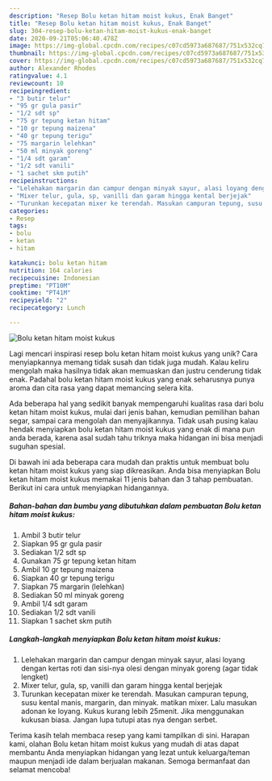 ```yaml
---
description: "Resep Bolu ketan hitam moist kukus, Enak Banget"
title: "Resep Bolu ketan hitam moist kukus, Enak Banget"
slug: 304-resep-bolu-ketan-hitam-moist-kukus-enak-banget
date: 2020-09-21T05:06:40.478Z
image: https://img-global.cpcdn.com/recipes/c07cd5973a687687/751x532cq70/bolu-ketan-hitam-moist-kukus-foto-resep-utama.jpg
thumbnail: https://img-global.cpcdn.com/recipes/c07cd5973a687687/751x532cq70/bolu-ketan-hitam-moist-kukus-foto-resep-utama.jpg
cover: https://img-global.cpcdn.com/recipes/c07cd5973a687687/751x532cq70/bolu-ketan-hitam-moist-kukus-foto-resep-utama.jpg
author: Alexander Rhodes
ratingvalue: 4.1
reviewcount: 10
recipeingredient:
- "3 butir telur"
- "95 gr gula pasir"
- "1/2 sdt sp"
- "75 gr tepung ketan hitam"
- "10 gr tepung maizena"
- "40 gr tepung terigu"
- "75 margarin lelehkan"
- "50 ml minyak goreng"
- "1/4 sdt garam"
- "1/2 sdt vanili"
- "1 sachet skm putih"
recipeinstructions:
- "Lelehakan margarin dan campur dengan minyak sayur, alasi loyang dengan kertas roti dan sisi-nya olesi dengan minyak goreng (agar tidak lengket)"
- "Mixer telur, gula, sp, vanilli dan garam hingga kental berjejak"
- "Turunkan kecepatan mixer ke terendah. Masukan campuran tepung, susu kental manis, margarin, dan minyak. matikan mixer. Lalu masukan adonan ke loyang. Kukus kurang lebih 25menit. Jika menggunakan kukusan biasa. Jangan lupa tutupi atas nya dengan serbet."
categories:
- Resep
tags:
- bolu
- ketan
- hitam

katakunci: bolu ketan hitam 
nutrition: 164 calories
recipecuisine: Indonesian
preptime: "PT10M"
cooktime: "PT41M"
recipeyield: "2"
recipecategory: Lunch

---
```



![Bolu ketan hitam moist kukus](https://img-global.cpcdn.com/recipes/c07cd5973a687687/751x532cq70/bolu-ketan-hitam-moist-kukus-foto-resep-utama.jpg)

Lagi mencari inspirasi resep bolu ketan hitam moist kukus yang unik? Cara menyiapkannya memang tidak susah dan tidak juga mudah. Kalau keliru mengolah maka hasilnya tidak akan memuaskan dan justru cenderung tidak enak. Padahal bolu ketan hitam moist kukus yang enak seharusnya punya aroma dan cita rasa yang dapat memancing selera kita.

Ada beberapa hal yang sedikit banyak mempengaruhi kualitas rasa dari bolu ketan hitam moist kukus, mulai dari jenis bahan, kemudian pemilihan bahan segar, sampai cara mengolah dan menyajikannya. Tidak usah pusing kalau hendak menyiapkan bolu ketan hitam moist kukus yang enak di mana pun anda berada, karena asal sudah tahu triknya maka hidangan ini bisa menjadi suguhan spesial.




Di bawah ini ada beberapa cara mudah dan praktis untuk membuat bolu ketan hitam moist kukus yang siap dikreasikan. Anda bisa menyiapkan Bolu ketan hitam moist kukus memakai 11 jenis bahan dan 3 tahap pembuatan. Berikut ini cara untuk menyiapkan hidangannya.

<!--inarticleads1-->

##### Bahan-bahan dan bumbu yang dibutuhkan dalam pembuatan Bolu ketan hitam moist kukus:

1. Ambil 3 butir telur
1. Siapkan 95 gr gula pasir
1. Sediakan 1/2 sdt sp
1. Gunakan 75 gr tepung ketan hitam
1. Ambil 10 gr tepung maizena
1. Siapkan 40 gr tepung terigu
1. Siapkan 75 margarin (lelehkan)
1. Sediakan 50 ml minyak goreng
1. Ambil 1/4 sdt garam
1. Sediakan 1/2 sdt vanili
1. Siapkan 1 sachet skm putih




<!--inarticleads2-->

##### Langkah-langkah menyiapkan Bolu ketan hitam moist kukus:

1. Lelehakan margarin dan campur dengan minyak sayur, alasi loyang dengan kertas roti dan sisi-nya olesi dengan minyak goreng (agar tidak lengket)
1. Mixer telur, gula, sp, vanilli dan garam hingga kental berjejak
1. Turunkan kecepatan mixer ke terendah. Masukan campuran tepung, susu kental manis, margarin, dan minyak. matikan mixer. Lalu masukan adonan ke loyang. Kukus kurang lebih 25menit. Jika menggunakan kukusan biasa. Jangan lupa tutupi atas nya dengan serbet.




Terima kasih telah membaca resep yang kami tampilkan di sini. Harapan kami, olahan Bolu ketan hitam moist kukus yang mudah di atas dapat membantu Anda menyiapkan hidangan yang lezat untuk keluarga/teman maupun menjadi ide dalam berjualan makanan. Semoga bermanfaat dan selamat mencoba!
